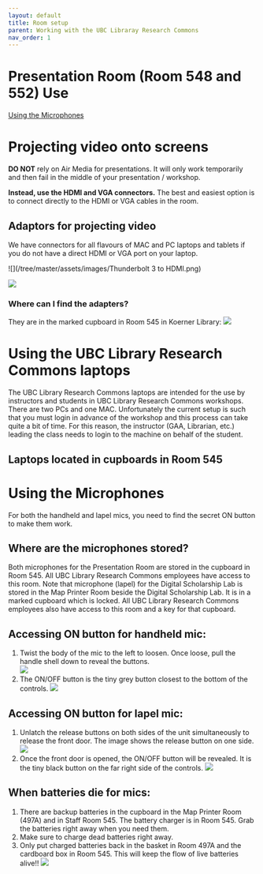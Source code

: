 ```yaml
---
layout: default
title: Room setup
parent: Working with the UBC Libraray Research Commons
nav_order: 1
---
```


# Presentation Room (Room 548 and 552) Use
[Using the Microphones](#using-the-microphones)
# Projecting video onto screens

**DO NOT** rely on Air Media for presentations. It will only work temporarily and then fail in the middle of your presentation / workshop.

**Instead, use the HDMI and VGA connectors.** 
The best and easiest option is to connect directly to the HDMI or VGA cables in the room. 

## Adaptors for projecting video
We have connectors for all flavours of MAC and PC laptops and tablets if you do not have a direct HDMI or VGA port on your laptop.

![](/tree/master/assets/images/Thunderbolt 3 to HDMI.png)


![](/images/vgathunderbolt2.png)
  
### Where can I find the adapters?
They are in the marked cupboard in Room 545 in Koerner Library:
![](/wherearetheadapters.png) 

# Using the UBC Library Research Commons laptops
The UBC Library Research Commons laptops are intended for the use by instructors and students in UBC Library Research Commons workshops. There are two PCs and one MAC. Unfortunately the current setup is such that you must login in advance of the workshop and this process can take quite a bit of time. For this reason, the instructor (GAA, Librarian, etc.) leading the class needs to login to the machine on behalf of the student.

## Laptops located in cupboards in Room 545

# Using the Microphones
For both the handheld and lapel mics, you need to find the secret ON button to make them work.

## Where are the microphones stored?
Both microphones for the Presentation Room are stored in the cupboard in Room 545. All UBC Library Research Commons employees have access to this room. Note that microphone (lapel) for the Digital Scholarship Lab is stored in the Map Printer Room beside the Digital Scholarship Lab. It is in a marked cupboard which is locked. All UBC Library Research Commons employees also have access to this room and a key for that cupboard.

## Accessing ON button for handheld mic:
1. Twist the body of the mic to the left to loosen. Once loose, pull the handle shell down to reveal the buttons.<br>
![](handheldextension.jpg)
2. The ON/OFF button is the tiny grey button closest to the bottom of the controls.
![](../assets/images/handheld_buttons.jpg)

## Accessing ON button for lapel mic:
1. Unlatch the release buttons on both sides of the unit simultaneously to release the front door. The image shows the release button on one side.
![](../assets/images/lapelmicsidebuttons.jpg)
2. Once the front door is opened, the ON/OFF button will be revealed. It is the tiny black button on the far right side of the controls.
![](../assets/images/lapelmicinternalbuttons.jpg)

## When batteries die for mics:
1. There are backup batteries in the cupboard in the Map Printer Room (497A) and in Staff Room 545. The battery charger is in Room 545. Grab the batteries right away when you need them.
2. Make sure to charge dead batteries right away. 
3. Only put charged batteries back in the basket in Room 497A and the cardboard box in Room 545. This will keep the flow of live batteries alive!! 
![](../assets/images/batteriesandcharger.jpg)
